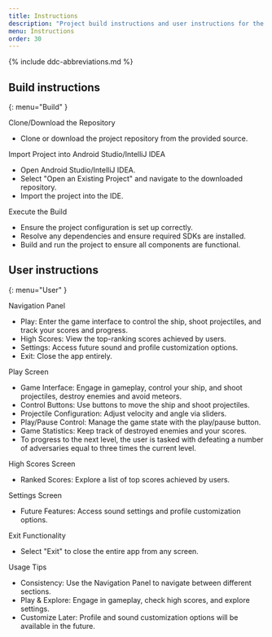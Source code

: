 ```yaml
---
title: Instructions
description: "Project build instructions and user instructions for the app."
menu: Instructions
order: 30
---
```


{% include ddc-abbreviations.md %}

## Build instructions
{: menu="Build" }

Clone/Download the Repository
* Clone or download the project repository from the provided source.

Import Project into Android Studio/IntelliJ IDEA
* Open Android Studio/IntelliJ IDEA.
* Select "Open an Existing Project" and navigate to the downloaded repository.
* Import the project into the IDE.

Execute the Build
* Ensure the project configuration is set up correctly.
* Resolve any dependencies and ensure required SDKs are installed.
* Build and run the project to ensure all components are functional.


## User instructions
{: menu="User" }

Navigation Panel

* Play: Enter the game interface to control the ship, shoot projectiles, and track your scores and progress.
* High Scores: View the top-ranking scores achieved by users.
* Settings: Access future sound and profile customization options.
* Exit: Close the app entirely.

Play Screen

* Game Interface: Engage in gameplay, control your ship, and shoot projectiles, destroy enemies and avoid meteors.
* Control Buttons: Use buttons to move the ship and shoot projectiles.
* Projectile Configuration: Adjust velocity and angle via sliders.
* Play/Pause Control: Manage the game state with the play/pause button.
* Game Statistics: Keep track of destroyed enemies and your scores.
* To progress to the next level, the user is tasked with defeating a number of adversaries equal to three times the current level.

High Scores Screen

* Ranked Scores: Explore a list of top scores achieved by users.

Settings Screen

* Future Features: Access sound settings and profile customization options.

Exit Functionality

* Select "Exit" to close the entire app from any screen.

Usage Tips

* Consistency: Use the Navigation Panel to navigate between different sections.
* Play & Explore: Engage in gameplay, check high scores, and explore settings.
* Customize Later: Profile and sound customization options will be available in the future.
